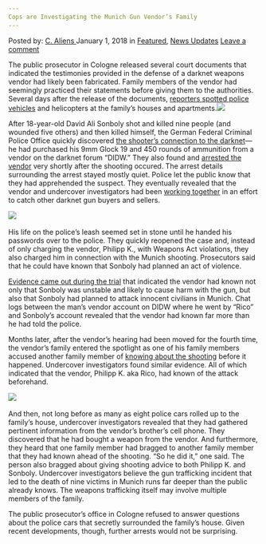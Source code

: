 ```yaml
---
Cops are Investigating the Munich Gun Vendor’s Family
---
```

<article class="post-listing post-24221 post type-post status-publish format-standard has-post-thumbnail hentry 
 tag-cops tag-family tag-gun tag-investigating tag-munich tag-vendors">
<div class="post-inner">
<span>Posted by: <a href="https://www.deepdotweb.com/author/caliens/" title="">C. Aliens </a></span>
<span>January 1, 2018</span>
<span>in <a href="https://www.deepdotweb.com/category/deepdot-news/" rel="category tag">Featured</a>, <a href="https://www.deepdotweb.com/category/news-updates/" rel="category tag">News Updates</a></span>
<span><a href="https://www.deepdotweb.com/2018/01/01/cops-investigating-munich-gun-vendors-family/#respond">Leave a comment</a></span>


<p>The public prosecutor in Cologne released several court documents that indicated the testimonies provided in the defense of a darknet weapons vendor had likely been fabricated. Family members of the vendor had seemingly practiced their statements before giving them to the authorities. Several days after the release of the documents, <a href="https://www.ksta.de/region/rhein-erft/pulheim/pulheim-grosses-aufgebot-an-polizei---waffengeschaefte-im-darknet--29296786?originalReferrer=">reporters spotted police vehicles</a> and helicopters at the family’s houses and apartments.<img class="wp-image-24224 aligncenter" src="/imgs/2017/12/word-image-83.jpeg" srcset="/imgs/2017/12/word-image-83.jpeg 660w, /imgs/2017/12/word-image-83-300x150.jpeg 300w" sizes="(max-width: 660px) 100vw, 660px" /></p>
<p>After 18-year-old David Ali Sonboly shot and killed nine people (and wounded five others) and then killed himself, the German Federal Criminal Police Office quickly discovered <a href="https://www.deepdotweb.com/2016/07/24/munich-gunman-got-weapon-darknet/">the shooter’s connection to the darknet</a>—he had purchased his 9mm Glock 19 and 450 rounds of ammunition from a vendor on the darknet forum “DIDW.” They also found and <a href="https://www.deepdotweb.com/2016/08/25/german-dnm-vendor-arrested-selling-glock-munich-shooter/">arrested the vendor</a> very shortly after the shooting occured. The arrest details surrounding the arrest stayed mostly quiet. Police let the public know that they had apprehended the suspect. They eventually revealed that the vendor and undercover investigators had been <a href="https://www.deepdotweb.com/2016/10/25/darknet-weapon-vendor-sold-weapons-munich-gunman-working-police/">working together</a> in an effort to catch other darknet gun buyers and sellers.</p>
<p><img class="wp-image-24225" src="/imgs/2017/12/word-image-84.jpeg" srcset="/imgs/2017/12/word-image-84.jpeg 800w, /imgs/2017/12/word-image-84-300x169.jpeg 300w" sizes="(max-width: 800px) 100vw, 800px" /></p>
<p>His life on the police’s leash seemed set in stone until he handed his passwords over to the police. They quickly reopened the case and, instead of only charging the vendor, Philipp K., with Weapons Act violations, they also charged him in connection with the Munich shooting. Prosecutors said that he could have known that Sonboly had planned an act of violence.</p>
<p><a href="https://www.deepdotweb.com/2017/09/05/details-released-case-german-arms-dealer-sold-glock-gun-munich-shooter/">Evidence came out during the trial</a> that indicated the vendor had known not only that Sonboly was unstable and likely to cause harm with the gun, but also that Sonboly had planned to attack innocent civilians in Munich. Chat logs between the man’s vendor account on DIDW where he went by “Rico” and Sonboly’s account revealed that the vendor had known far more than he had told the police.</p>
<p>Months later, after the vendor’s hearing had been moved for the fourth time, the vendor’s family entered the spotlight as one of his family members accused another family member of <a href="https://www.deepdotweb.com/2016/11/19/weapon-vendors-case-reopened-charged-negligent-homicide-munich-shooting/">knowing about the shooting</a> before it happened. Undercover investigators found similar evidence. All of which indicated that the vendor, Philipp K. aka Rico, had known of the attack beforehand.</p>
<p><img class="wp-image-24226" src="/imgs/2017/12/word-image-85.jpeg" srcset="/imgs/2017/12/word-image-85.jpeg 800w, /imgs/2017/12/word-image-85-300x169.jpeg 300w" sizes="(max-width: 800px) 100vw, 800px" /></p>
<p>And then, not long before as many as eight police cars rolled up to the family’s house, undercover investigators revealed that they had gathered pertinent information from the vendor’s brother’s cell phone. They discovered that he had bought a weapon from the vendor. And furthermore, they heard that one family member had bragged to another family member that they had known ahead of the shooting. “So he did it,” one said. The person also bragged about giving shooting advice to both Philipp K. and Sonboly. Undercover investigators believe the gun trafficking incident that led to the death of nine victims in Munich runs far deeper than the public already knows. The weapons trafficking itself may involve multiple members of the family.</p>
<p>The public prosecutor&#8217;s office in Cologne refused to answer questions about the police cars that secretly surrounded the family’s house. Given recent developments, though, further arrests would not be surprising.</p>
</div>
<span style="display:none"><a href="https://www.deepdotweb.com/tag/cops/" rel="tag">cops</a> <a href="https://www.deepdotweb.com/tag/family/" rel="tag">family</a> <a href="https://www.deepdotweb.com/tag/gun/" rel="tag">gun</a> <a href="https://www.deepdotweb.com/tag/investigating/" rel="tag">investigating</a> <a href="https://www.deepdotweb.com/tag/munich/" rel="tag">munich</a> <a href="https://www.deepdotweb.com/tag/vendors/" rel="tag">vendors</a></span> <span style="display:none" class="updated">2018-01-01</span>
<div style="display:none" class="vcard author" itemprop="author" itemscope itemtype="http://schema.org/Person"><strong class="fn" itemprop="name"><a href="https://www.deepdotweb.com/author/caliens/" title="Posts by C. Aliens" rel="author">C. Aliens</a></strong></div>
</div>
</article>

